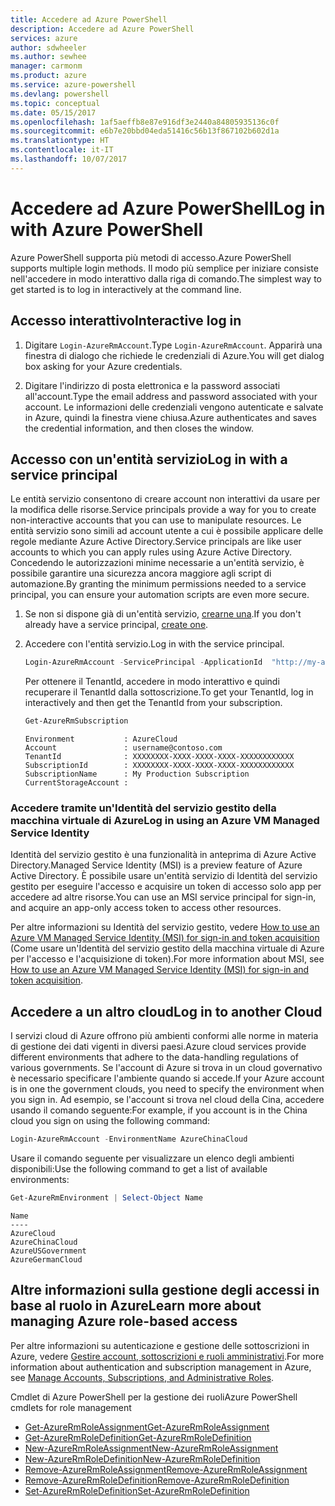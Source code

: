 ```yaml
---
title: Accedere ad Azure PowerShell
description: Accedere ad Azure PowerShell
services: azure
author: sdwheeler
ms.author: sewhee
manager: carmonm
ms.product: azure
ms.service: azure-powershell
ms.devlang: powershell
ms.topic: conceptual
ms.date: 05/15/2017
ms.openlocfilehash: 1af5aeffb8e87e916df3e2440a84805935136c0f
ms.sourcegitcommit: e6b7e20bbd04eda51416c56b13f867102b602d1a
ms.translationtype: HT
ms.contentlocale: it-IT
ms.lasthandoff: 10/07/2017
---
```

# <a name="log-in-with-azure-powershell"></a><span data-ttu-id="acfb2-103">Accedere ad Azure PowerShell</span><span class="sxs-lookup"><span data-stu-id="acfb2-103">Log in with Azure PowerShell</span></span>

<span data-ttu-id="acfb2-104">Azure PowerShell supporta più metodi di accesso.</span><span class="sxs-lookup"><span data-stu-id="acfb2-104">Azure PowerShell supports multiple login methods.</span></span> <span data-ttu-id="acfb2-105">Il modo più semplice per iniziare consiste nell'accedere in modo interattivo dalla riga di comando.</span><span class="sxs-lookup"><span data-stu-id="acfb2-105">The simplest way to get started is to log in interactively at the command line.</span></span>

## <a name="interactive-log-in"></a><span data-ttu-id="acfb2-106">Accesso interattivo</span><span class="sxs-lookup"><span data-stu-id="acfb2-106">Interactive log in</span></span>

1. <span data-ttu-id="acfb2-107">Digitare `Login-AzureRmAccount`.</span><span class="sxs-lookup"><span data-stu-id="acfb2-107">Type `Login-AzureRmAccount`.</span></span> <span data-ttu-id="acfb2-108">Apparirà una finestra di dialogo che richiede le credenziali di Azure.</span><span class="sxs-lookup"><span data-stu-id="acfb2-108">You will get dialog box asking for your Azure credentials.</span></span>

2. <span data-ttu-id="acfb2-109">Digitare l'indirizzo di posta elettronica e la password associati all'account.</span><span class="sxs-lookup"><span data-stu-id="acfb2-109">Type the email address and password associated with your account.</span></span> <span data-ttu-id="acfb2-110">Le informazioni delle credenziali vengono autenticate e salvate in Azure, quindi la finestra viene chiusa.</span><span class="sxs-lookup"><span data-stu-id="acfb2-110">Azure authenticates and saves the credential information, and then closes the window.</span></span>

## <a name="log-in-with-a-service-principal"></a><span data-ttu-id="acfb2-111">Accesso con un'entità servizio</span><span class="sxs-lookup"><span data-stu-id="acfb2-111">Log in with a service principal</span></span>

<span data-ttu-id="acfb2-112">Le entità servizio consentono di creare account non interattivi da usare per la modifica delle risorse.</span><span class="sxs-lookup"><span data-stu-id="acfb2-112">Service principals provide a way for you to create non-interactive accounts that you can use to manipulate resources.</span></span> <span data-ttu-id="acfb2-113">Le entità servizio sono simili ad account utente a cui è possibile applicare delle regole mediante Azure Active Directory.</span><span class="sxs-lookup"><span data-stu-id="acfb2-113">Service principals are like user accounts to which you can apply rules using Azure Active Directory.</span></span> <span data-ttu-id="acfb2-114">Concedendo le autorizzazioni minime necessarie a un'entità servizio, è possibile garantire una sicurezza ancora maggiore agli script di automazione.</span><span class="sxs-lookup"><span data-stu-id="acfb2-114">By granting the minimum permissions needed to a service principal, you can ensure your automation scripts are even more secure.</span></span>

1. <span data-ttu-id="acfb2-115">Se non si dispone già di un'entità servizio, [crearne una](create-azure-service-principal-azureps.md).</span><span class="sxs-lookup"><span data-stu-id="acfb2-115">If you don't already have a service principal, [create one](create-azure-service-principal-azureps.md).</span></span>

2. <span data-ttu-id="acfb2-116">Accedere con l'entità servizio.</span><span class="sxs-lookup"><span data-stu-id="acfb2-116">Log in with the service principal.</span></span>

    ```powershell
    Login-AzureRmAccount -ServicePrincipal -ApplicationId  "http://my-app" -Credential $pscredential -TenantId $tenantid
    ```

    <span data-ttu-id="acfb2-117">Per ottenere il TenantId, accedere in modo interattivo e quindi recuperare il TenantId dalla sottoscrizione.</span><span class="sxs-lookup"><span data-stu-id="acfb2-117">To get your TenantId, log in interactively and then get the TenantId from your subscription.</span></span>

    ```powershell
    Get-AzureRmSubscription
    ```

    ```
    Environment           : AzureCloud
    Account               : username@contoso.com
    TenantId              : XXXXXXXX-XXXX-XXXX-XXXX-XXXXXXXXXXXX
    SubscriptionId        : XXXXXXXX-XXXX-XXXX-XXXX-XXXXXXXXXXXX
    SubscriptionName      : My Production Subscription
    CurrentStorageAccount :
    ```

### <a name="log-in-using-an-azure-vm-managed-service-identity"></a><span data-ttu-id="acfb2-118">Accedere tramite un'Identità del servizio gestito della macchina virtuale di Azure</span><span class="sxs-lookup"><span data-stu-id="acfb2-118">Log in using an Azure VM Managed Service Identity</span></span>

<span data-ttu-id="acfb2-119">Identità del servizio gestito è una funzionalità in anteprima di Azure Active Directory.</span><span class="sxs-lookup"><span data-stu-id="acfb2-119">Managed Service Identity (MSI) is a preview feature of Azure Active Directory.</span></span> <span data-ttu-id="acfb2-120">È possibile usare un'entità servizio di Identità del servizio gestito per eseguire l'accesso e acquisire un token di accesso solo app per accedere ad altre risorse.</span><span class="sxs-lookup"><span data-stu-id="acfb2-120">You can use an MSI service principal for sign-in, and acquire an app-only access token to access other resources.</span></span>

<span data-ttu-id="acfb2-121">Per altre informazioni su Identità del servizio gestito, vedere [How to use an Azure VM Managed Service Identity (MSI) for sign-in and token acquisition](/azure/active-directory/msi-how-to-get-access-token-using-msi) (Come usare un'Identità del servizio gestito della macchina virtuale di Azure per l'accesso e l'acquisizione di token).</span><span class="sxs-lookup"><span data-stu-id="acfb2-121">For more information about MSI, see [How to use an Azure VM Managed Service Identity (MSI) for sign-in and token acquisition](/azure/active-directory/msi-how-to-get-access-token-using-msi).</span></span>

## <a name="log-in-to-another-cloud"></a><span data-ttu-id="acfb2-122">Accedere a un altro cloud</span><span class="sxs-lookup"><span data-stu-id="acfb2-122">Log in to another Cloud</span></span>

<span data-ttu-id="acfb2-123">I servizi cloud di Azure offrono più ambienti conformi alle norme in materia di gestione dei dati vigenti in diversi paesi.</span><span class="sxs-lookup"><span data-stu-id="acfb2-123">Azure cloud services provide different environments that adhere to the data-handling regulations of various governments.</span></span> <span data-ttu-id="acfb2-124">Se l'account di Azure si trova in un cloud governativo è necessario specificare l'ambiente quando si accede.</span><span class="sxs-lookup"><span data-stu-id="acfb2-124">If your Azure account is in one the government clouds, you need to specify the environment when you sign in.</span></span> <span data-ttu-id="acfb2-125">Ad esempio, se l'account si trova nel cloud della Cina, accedere usando il comando seguente:</span><span class="sxs-lookup"><span data-stu-id="acfb2-125">For example, if you account is in the China cloud you sign on using the following command:</span></span>

```powershell
Login-AzureRmAccount -EnvironmentName AzureChinaCloud
```

<span data-ttu-id="acfb2-126">Usare il comando seguente per visualizzare un elenco degli ambienti disponibili:</span><span class="sxs-lookup"><span data-stu-id="acfb2-126">Use the following command to get a list of available environments:</span></span>

```powershell
Get-AzureRmEnvironment | Select-Object Name
```

```
Name
----
AzureCloud
AzureChinaCloud
AzureUSGovernment
AzureGermanCloud
```

## <a name="learn-more-about-managing-azure-role-based-access"></a><span data-ttu-id="acfb2-127">Altre informazioni sulla gestione degli accessi in base al ruolo in Azure</span><span class="sxs-lookup"><span data-stu-id="acfb2-127">Learn more about managing Azure role-based access</span></span>

<span data-ttu-id="acfb2-128">Per altre informazioni su autenticazione e gestione delle sottoscrizioni in Azure, vedere [Gestire account, sottoscrizioni e ruoli amministrativi](/azure/active-directory/role-based-access-control-configure).</span><span class="sxs-lookup"><span data-stu-id="acfb2-128">For more information about authentication and subscription management in Azure, see [Manage Accounts, Subscriptions, and Administrative Roles](/azure/active-directory/role-based-access-control-configure).</span></span>

<span data-ttu-id="acfb2-129">Cmdlet di Azure PowerShell per la gestione dei ruoli</span><span class="sxs-lookup"><span data-stu-id="acfb2-129">Azure PowerShell cmdlets for role management</span></span>

* [<span data-ttu-id="acfb2-130">Get-AzureRmRoleAssignment</span><span class="sxs-lookup"><span data-stu-id="acfb2-130">Get-AzureRmRoleAssignment</span></span>](/powershell/module/AzureRM.Resources/Get-AzureRmRoleAssignment)
* [<span data-ttu-id="acfb2-131">Get-AzureRmRoleDefinition</span><span class="sxs-lookup"><span data-stu-id="acfb2-131">Get-AzureRmRoleDefinition</span></span>](/powershell/module/AzureRM.Resources/Get-AzureRmRoleDefinition)
* [<span data-ttu-id="acfb2-132">New-AzureRmRoleAssignment</span><span class="sxs-lookup"><span data-stu-id="acfb2-132">New-AzureRmRoleAssignment</span></span>](/powershell/module/AzureRM.Resources/New-AzureRmRoleAssignment)
* [<span data-ttu-id="acfb2-133">New-AzureRmRoleDefinition</span><span class="sxs-lookup"><span data-stu-id="acfb2-133">New-AzureRmRoleDefinition</span></span>](/powershell/module/AzureRM.Resources/New-AzureRmRoleDefinition)
* [<span data-ttu-id="acfb2-134">Remove-AzureRmRoleAssignment</span><span class="sxs-lookup"><span data-stu-id="acfb2-134">Remove-AzureRmRoleAssignment</span></span>](/powershell/module/AzureRM.Resources/Remove-AzureRmRoleAssignment)
* [<span data-ttu-id="acfb2-135">Remove-AzureRmRoleDefinition</span><span class="sxs-lookup"><span data-stu-id="acfb2-135">Remove-AzureRmRoleDefinition</span></span>](/powershell/module/AzureRM.Resources/Remove-AzureRmRoleDefinition)
* [<span data-ttu-id="acfb2-136">Set-AzureRmRoleDefinition</span><span class="sxs-lookup"><span data-stu-id="acfb2-136">Set-AzureRmRoleDefinition</span></span>](/powershell/moduel/AzureRM.Resources/Set-AzureRmRoleDefinition)
